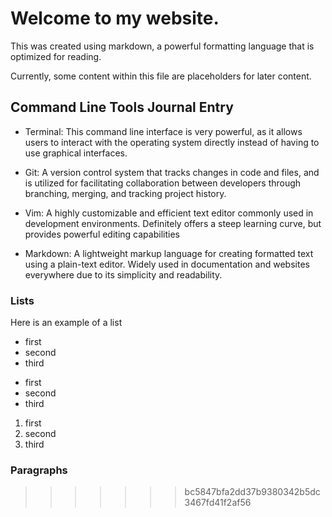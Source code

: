 # Welcome to my website.

This was created using markdown, a powerful formatting language that is optimized for reading. 

Currently, some content within this file are placeholders for later content.

## Command Line Tools Journal Entry

* Terminal:
  This command line interface is very powerful, as it allows users to interact with the operating system directly instead of having to use graphical interfaces.

* Git:
  A version control system that tracks changes in code and files, and is utilized for facilitating collaboration between developers through branching, merging, and tracking project history.

* Vim:
  A highly customizable and efficient text editor commonly used in development environments. Definitely offers a steep learning curve, but provides powerful editing capabilities

* Markdown:
  A lightweight markup language for creating formatted text using a plain-text editor. Widely used in documentation and websites everywhere due to its simplicity and readability.

### Lists

Here is an example of a list

- first
- second
- third

* first
* second
* third

1. first
2. second
3. third

### Paragraphs
>>>>>>> bc5847bfa2dd37b9380342b5dc3467fd41f2af56
